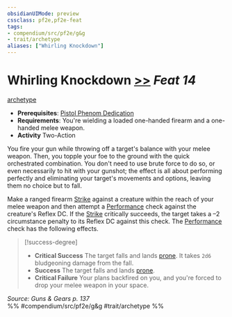 ```yaml
---
obsidianUIMode: preview
cssclass: pf2e,pf2e-feat
tags:
- compendium/src/pf2e/g&g
- trait/archetype
aliases: ["Whirling Knockdown"]
---
```

# Whirling Knockdown  [>>](chapter-9-playing-the-game.md#Actions "Two-Action") *Feat 14*  
[archetype](archetype.md "Archetype Feat Trait")  

- **Prerequisites**: [Pistol Phenom Dedication](pistol-phenom-dedication-g-g.md)
- **Requirements**: You're wielding a loaded one-handed firearm and a one-handed melee weapon.
- **Activity** Two-Action

You fire your gun while throwing off a target's balance with your melee weapon. Then, you topple your foe to the ground with the quick orchestrated combination. You don't need to use brute force to do so, or even necessarily to hit with your gunshot; the effect is all about performing perfectly and eliminating your target's movements and options, leaving them no choice but to fall.

Make a ranged firearm [Strike](strike.md) against a creature within the reach of your melee weapon and then attempt a [Performance](skills.md#Performance) check against the creature's Reflex DC. If the [Strike](strike.md) critically succeeds, the target takes a –2 circumstance penalty to its Reflex DC against this check. The [Performance](skills.md#Performance) check has the following effects.

> [!success-degree] 
> - **Critical Success** The target falls and lands [prone](conditions.md#Prone). It takes `2d6` bludgeoning damage from the fall.
> - **Success** The target falls and lands [prone](conditions.md#Prone).
> - **Critical Failure** Your plans backfired on you, and you're forced to drop your melee weapon in your space.

*Source: Guns & Gears p. 137*  
%% #compendium/src/pf2e/g&g #trait/archetype %%
